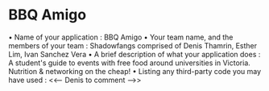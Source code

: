 BBQ Amigo
========

• Name of your application : BBQ Amigo
• Your team name, and the members of your team : Shadowfangs comprised of Denis Thamrin, Esther Lim, Ivan Sanchez Vera
• A brief description of what your application does : A student's guide to events with free food around universities in Victoria. Nutrition & networking on the cheap!
• Listing any third-party code you may have used : <<-- Denis to comment -->>
